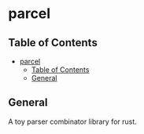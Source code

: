 # parcel
## Table of Contents
<!-- TOC -->

- [parcel](#parcel)
    - [Table of Contents](#table-of-contents)
    - [General](#general)

<!-- /TOC -->

## General
A toy parser combinator library for rust.
